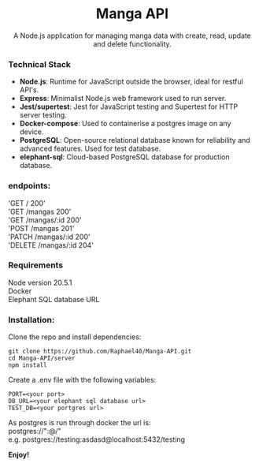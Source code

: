 <h1 align="center">
    Manga API
</h1>

<p align="center">
    A Node.js application for managing manga data with create, read, update and delete functionality. 
</p>

### Technical Stack

- **Node.js**: Runtime for JavaScript outside the browser, ideal for restful API's.
- **Express**: Minimalist Node.js web framework used to run server.
- **Jest/supertest**: Jest for JavaScript testing and Supertest for HTTP server testing.
- **Docker-compose**: Used to containerise a postgres image on any device.
- **PostgreSQL**: Open-source relational database known for reliability and advanced features. Used for test database.
- **elephant-sql**: Cloud-based PostgreSQL database for production database.

### endpoints:

'GET / 200' <br />
'GET /mangas 200' <br />
'GET /mangas/:id 200' <br />
'POST /mangas 201' <br />
'PATCH /mangas/:id 200' <br />
'DELETE /mangas/:id 204'

### Requirements

Node version 20.5.1 <br />
Docker <br />
Elephant SQL database URL

### Installation:

Clone the repo and install dependencies:

```
git clone https://github.com/Raphael40/Manga-API.git
cd Manga-API/server
npm install
```

Create a .env file with the following variables:

```
PORT=<your port>
DB_URL=<your elephant sql database url>
TEST_DB=<your portgres url>
```

As postgres is run through docker the url is: <br />
postgres://"<db name>:<db password>@<db location>/<container name>" <br />
e.g. postgres://testing:asdasd@localhost:5432/testing

**Enjoy!**
